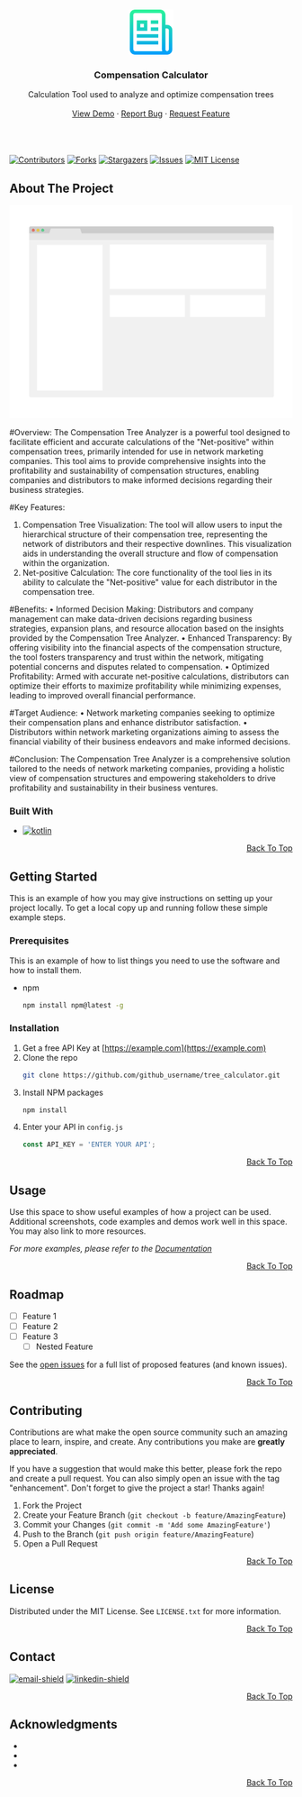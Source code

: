 <a name="top"></a>

<!-- PROJECT LOGO -->
<br />
<div align="center">
  <a href="https://github.com/Ammergeddon/tree_calculator">
    <img src="images/logo.png" alt="Logo" width="80" height="80">
  </a>

<h3 align="center">Compensation Calculator</h3>
  <p align="center">
	Calculation Tool used to analyze and optimize compensation trees
    <br />
    <br />
    <a href="https://github.com/Ammergeddon/tree_calculator">View Demo</a>
    ·
    <a href="https://github.com/Ammergeddon/tree_calculator/issues">Report Bug</a>
    ·
    <a href="https://github.com/Ammergeddon/tree_calculator/issues">Request Feature</a>
    <br />
    <br />
    <br />
    <br />
  </p>
</div>



[![Contributors][contributors-shield]][contributors-url]
[![Forks][forks-shield]][forks-url]
[![Stargazers][stars-shield]][stars-url]
[![Issues][issues-shield]][issues-url]
[![MIT License][license-shield]][license-url]


<!-- ABOUT THE PROJECT -->
## About The Project

[![Product Name Screen Shot][product-screenshot]](https://example.com)

#Overview: 
The Compensation Tree Analyzer is a powerful tool designed to facilitate efficient and accurate calculations of the "Net-positive" within compensation trees, primarily intended for use in network marketing companies. This tool aims to provide comprehensive insights into the profitability and sustainability of compensation structures, enabling companies and distributors to make informed decisions regarding their business strategies.

#Key Features:
1. Compensation Tree Visualization: The tool will allow users to input the hierarchical structure of their compensation tree, representing the network of distributors and their respective downlines. This visualization aids in understanding the overall structure and flow of compensation within the organization.
2. Net-positive Calculation: The core functionality of the tool lies in its ability to calculate the "Net-positive" value for each distributor in the compensation tree. 

#Benefits:
• Informed Decision Making: Distributors and company management can make data-driven decisions regarding business strategies, expansion plans, and resource allocation based on the insights provided by the Compensation Tree Analyzer.
• Enhanced Transparency: By offering visibility into the financial aspects of the compensation structure, the tool fosters transparency and trust within the network, mitigating potential concerns and disputes related to compensation.
• Optimized Profitability: Armed with accurate net-positive calculations, distributors can optimize their efforts to maximize profitability while minimizing expenses, leading to improved overall financial performance.

#Target Audience:
• Network marketing companies seeking to optimize their compensation plans and enhance distributor satisfaction.
• Distributors within network marketing organizations aiming to assess the financial viability of their business endeavors and make informed decisions.

#Conclusion: 
The Compensation Tree Analyzer is a comprehensive solution tailored to the needs of network marketing companies, providing a holistic view of compensation structures and empowering stakeholders to drive profitability and sustainability in their business ventures.

### Built With

* [![kotlin]][kotlin-url]

<p align="right"><a href="#top">Back To Top</a></p>



<!-- GETTING STARTED -->
## Getting Started

This is an example of how you may give instructions on setting up your project locally.
To get a local copy up and running follow these simple example steps.

### Prerequisites

This is an example of how to list things you need to use the software and how to install them.
* npm
  ```sh
  npm install npm@latest -g
  ```

### Installation

1. Get a free API Key at [https://example.com](https://example.com)
2. Clone the repo
   ```sh
   git clone https://github.com/github_username/tree_calculator.git
   ```
3. Install NPM packages
   ```sh
   npm install
   ```
4. Enter your API in `config.js`
   ```js
   const API_KEY = 'ENTER YOUR API';
   ```
   
<p align="right"><a href="#top">Back To Top</a></p>



<!-- USAGE EXAMPLES -->
## Usage

Use this space to show useful examples of how a project can be used. Additional screenshots, code examples and demos work well in this space. You may also link to more resources.

_For more examples, please refer to the [Documentation](https://example.com)_


<p align="right"><a href="#top">Back To Top</a></p>



<!-- ROADMAP -->
## Roadmap

- [ ] Feature 1
- [ ] Feature 2
- [ ] Feature 3
    - [ ] Nested Feature

See the [open issues](https://github.com/Ammergeddon/tree_calculator/issues) for a full list of proposed features (and known issues).

<p align="right"><a href="#readme-top">Back To Top</a></p>



<!-- CONTRIBUTING -->
## Contributing

Contributions are what make the open source community such an amazing place to learn, inspire, and create. Any contributions you make are **greatly appreciated**.

If you have a suggestion that would make this better, please fork the repo and create a pull request. You can also simply open an issue with the tag "enhancement".
Don't forget to give the project a star! Thanks again!

1. Fork the Project
2. Create your Feature Branch (`git checkout -b feature/AmazingFeature`)
3. Commit your Changes (`git commit -m 'Add some AmazingFeature'`)
4. Push to the Branch (`git push origin feature/AmazingFeature`)
5. Open a Pull Request

<p align="right"><a href="#top">Back To Top</a></p>



<!-- LICENSE -->
## License

Distributed under the MIT License. See `LICENSE.txt` for more information.

<p align="right"><a href="#top">Back To Top</a></p>



<!-- CONTACT -->
## Contact

[![email-shield]][email] [![linkedin-shield]][linkedin-url]

<p align="right"><a href="#top">Back To Top</a></p>



<!-- ACKNOWLEDGMENTS -->
## Acknowledgments

* []()
* []()
* []()

<p align="right"><a href="#top">Back To Top</a></p>


<!-- MARKDOWN LINKS & IMAGES -->
<!-- https://www.markdownguide.org/basic-syntax/#reference-style-links -->
[contributors-shield]: https://img.shields.io/github/contributors/Ammergeddon/tree_calculator.svg?style=for-the-badge
[contributors-url]: https://github.com/Ammergeddon/tree_calculator/graphs/contributors
[forks-shield]: https://img.shields.io/github/forks/Ammergeddon/tree_calculator.svg?style=for-the-badge
[forks-url]: https://github.com/Ammergeddon/tree_calculator/network/members
[stars-shield]: https://img.shields.io/github/stars/Ammergeddon/tree_calculator.svg?style=for-the-badge
[stars-url]: https://github.com/Ammergeddon/tree_calculator/stargazers
[issues-shield]: https://img.shields.io/github/issues/Ammergeddon/tree_calculator.svg?style=for-the-badge
[issues-url]: https://github.com/Ammergeddon/tree_calculator/issues
[license-shield]: https://img.shields.io/github/license/Ammergeddon/tree_calculator.svg?style=for-the-badge
[license-url]: https://github.com/Ammergeddon/tree_calculator/blob/master/LICENSE.txt
[linkedin-shield]: https://img.shields.io/badge/-LinkedIn-black.svg?style=for-the-badge&logo=linkedin&colorB=555
[linkedin-url]: https://www.linkedin.com/in/daniel-f%C3%BCrtig-bb038425a/
[email-shield]: https://img.shields.io/badge/-Email-black.svg?style=for-the-badge&colorB=555
[email]: ammergeddon@hotmail.com
[product-screenshot]: images/screenshot.png
[kotlin]: https://img.shields.io/badge/Kotlin-0095D5?&style=for-the-badge&logo=kotlin&logoColor=white
[kotlin-url]: https://kotlinlang.org/
